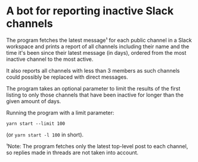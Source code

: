 # A bot for reporting inactive Slack channels

The program fetches the latest message¹ for each public channel in a Slack workspace and prints a report of all channels including their name and the time it's been since their latest message (in days), ordered from the most inactive channel to the most active.

It also reports all channels with less than 3 members as such channels could possibly be replaced with direct messages.

The program takes an optional parameter to limit the results of the first listing to only those channels that have been inactive for longer than the given amount of days.

Running the program with a limit parameter:
```
yarn start --limit 100
``` 
(or `yarn start -l 100` in short).

¹Note: The program fetches only the latest top-level post to each channel, so replies made in threads are not taken into account.
